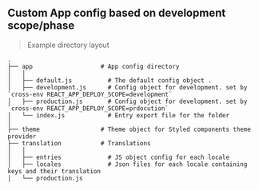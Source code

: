 ## Custom App config based on development scope/phase

> Example directory layout

    .
    ├── app                   # App config directory
    │   │
    │   ├── default.js          # The default config object .
    │   ├── development.js      # Config object for development. set by `cross-env REACT_APP_DEPLOY_SCOPE=development`
    │   ├── production.js       # Config object for development. set by `cross-env REACT_APP_DEPLOY_SCOPE=prdocution`
    │   └── index.js            # Entry export file for the folder
    │
    ├── theme                 # Theme object for Styled components theme provider
    ├── translation           # Translations
    │   │
    │   ├── entries             # JS object config for each locale
    │   ├── locales             # Json files for each locale containing keys and their translation
    │   └── production.js
